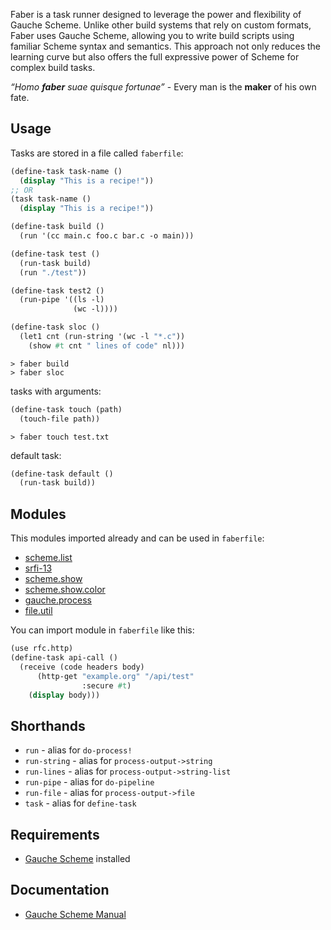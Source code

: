 Faber is a task runner designed to leverage the power and flexibility of Gauche Scheme.
Unlike other build systems that rely on custom formats, Faber uses Gauche Scheme, allowing you to write build scripts using familiar Scheme syntax and semantics.
This approach not only reduces the learning curve but also offers the full expressive power of Scheme for complex build tasks.

*“Homo **faber** suae quisque fortunae”* - Every man is the **maker** of his own fate.

## Usage
Tasks are stored in a file called `faberfile`:
```scheme
(define-task task-name ()
  (display "This is a recipe!"))
;; OR
(task task-name ()
  (display "This is a recipe!"))
```

```scheme
(define-task build ()
  (run '(cc main.c foo.c bar.c -o main)))

(define-task test ()
  (run-task build)
  (run "./test"))

(define-task test2 ()
  (run-pipe '((ls -l)
              (wc -l))))

(define-task sloc ()
  (let1 cnt (run-string '(wc -l "*.c"))
    (show #t cnt " lines of code" nl)))
```

```shell
> faber build
> faber sloc
```

tasks with arguments:
```scheme
(define-task touch (path)
  (touch-file path))
```

```shell
> faber touch test.txt
```

default task:
```scheme
(define-task default ()
  (run-task build))
```

## Modules

This modules imported already and can be used in `faberfile`:
- [scheme.list](https://practical-scheme.net/gauche/man/gauche-refe/R7RS-large.html#R7RS-lists)
- [srfi-13](https://practical-scheme.net/gauche/man/gauche-refe/String-library.html#String-library)
- [scheme.show](https://practical-scheme.net/gauche/man/gauche-refe/R7RS-large.html#R7RS-combinator-formatting)
- [scheme.show.color](https://practical-scheme.net/gauche/man/gauche-refe/R7RS-large.html#R7RS-combinator-formatting)
- [gauche.process](https://practical-scheme.net/gauche/man/gauche-refe/High_002dlevel-process-interface.html#High_002dlevel-process-interface)
- [file.util](https://practical-scheme.net/gauche/man/gauche-refe/Filesystem-utilities.html#Filesystem-utilities)

You can import module in `faberfile` like this:
```scheme
(use rfc.http)
(define-task api-call ()
  (receive (code headers body)
      (http-get "example.org" "/api/test"
	            :secure #t)
	(display body)))
```

## Shorthands

- `run` - alias for `do-process!`
- `run-string` - alias for `process-output->string`
- `run-lines` - alias for `process-output->string-list`
- `run-pipe` - alias for `do-pipeline`
- `run-file` - alias for `process-output->file`
- `task` - alias for `define-task`

## Requirements

- [Gauche Scheme](http://practical-scheme.net/gauche/) installed

## Documentation

- [Gauche Scheme Manual](https://practical-scheme.net/gauche/man/gauche-refe/index.html)
